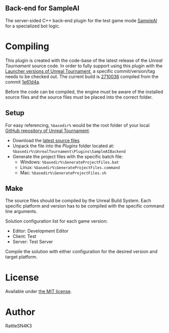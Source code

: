 Back-end for SampleAI
---
The server-sided C++ back-end plugin for the test game mode [SampleAI](https://github.com/RattleSN4K3/UT4-SampleAI) for a specialized bot logic.

# Compiling

This plugin is created with the code-base of the latest release of the _Unreal Tournament_ source code. In order to fully support using this plugin with the [Launcher versions of Unreal Tournament](https://www.unrealtournament.com/download), a specific commit/version/tag needs to be checked out. The current build is [2710036](https://wiki.unrealengine.com/Version_Notes_2015_10_01) compiled from the commit [1e61d4a](https://github.com/EpicGames/UnrealTournament/tree/1e61d4a).

Before the code can be compiled, the engine must be aware of the installed source files and the source files must be placed into the correct folder.

## Setup

For easy referencing, `%basedir%` would be the root folder of your local [GitHub repository of Unreal Tournament](https://github.com/EpicGames/UnrealTournament).

- Download the [latest source files](/../../archive/master.zip)
- Unpack the file into the *Plugins* folder located at:  
  `%basedir%\UnrealTournament\Plugins\SampleAIBackend`
- Generate the project files with the specific batch file:  
  - Windows: `%basedir%\GenerateProjectFiles.bat`
  - Linux: `%basedir%\GenerateProjectFiles.command`
  - Mac: `%basedir%\GenerateProjectFiles.sh`

## Make

The source files should be compiled by the Unreal Build System. Each specific platform and version has to be compiled with the specific command line arguments.

Solution configuration list for each game version:
- Editor: Development Editor
- Client: Test
- Server: Test Server

Compile the solution with either configuration for the desired version and target platform.

# License
Available under [the MIT license](http://opensource.org/licenses/mit-license.php).

# Author
RattleSN4K3
